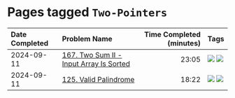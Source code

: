# Pages tagged `Two-Pointers`

|Date Completed|Problem Name|Time Completed  (minutes)|Tags
|:---|:---|---:|:---|
|2024-09-11|[167. Two Sum II - Input Array Is Sorted](../167TwoSumII1.md)|23:05|[![](https://img.shields.io/badge/tag-Medium-a168f4)](../tags/Medium.md) [![](https://img.shields.io/badge/tag-Two-Pointers-e2851f)](../tags/Two-Pointers.md)|
|2024-09-11|[125. Valid Palindrome](../125ValidPalindrome1.md)|18:22|[![](https://img.shields.io/badge/tag-Easy-25a9f1)](../tags/Easy.md) [![](https://img.shields.io/badge/tag-Two-Pointers-e2851f)](../tags/Two-Pointers.md)|